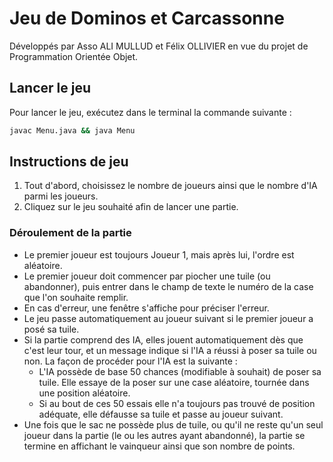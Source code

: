 
# Jeu de Dominos et Carcassonne

Développés par Asso ALI MULLUD et Félix OLLIVIER en vue du projet de Programmation Orientée Objet.

## Lancer le jeu

Pour lancer le jeu, exécutez dans le terminal la commande suivante :
```bash
javac Menu.java && java Menu
```

## Instructions de jeu

1. Tout d'abord, choisissez le nombre de joueurs ainsi que le nombre d'IA parmi les joueurs.
2. Cliquez sur le jeu souhaité afin de lancer une partie.

### Déroulement de la partie

- Le premier joueur est toujours Joueur 1, mais après lui, l'ordre est aléatoire.
- Le premier joueur doit commencer par piocher une tuile (ou abandonner), puis entrer dans le champ de texte le numéro de la case que l'on souhaite remplir.
- En cas d'erreur, une fenêtre s'affiche pour préciser l'erreur.
- Le jeu passe automatiquement au joueur suivant si le premier joueur a posé sa tuile.
- Si la partie comprend des IA, elles jouent automatiquement dès que c'est leur tour, et un message indique si l'IA a réussi à poser sa tuile ou non. La façon de procéder pour l'IA est la suivante :
  - L'IA possède de base 50 chances (modifiable à souhait) de poser sa tuile. Elle essaye de la poser sur une case aléatoire, tournée dans une position aléatoire.
  - Si au bout de ces 50 essais elle n'a toujours pas trouvé de position adéquate, elle défausse sa tuile et passe au joueur suivant.
- Une fois que le sac ne possède plus de tuile, ou qu'il ne reste qu'un seul joueur dans la partie (le ou les autres ayant abandonné), la partie se termine en affichant le vainqueur ainsi que son nombre de points.
